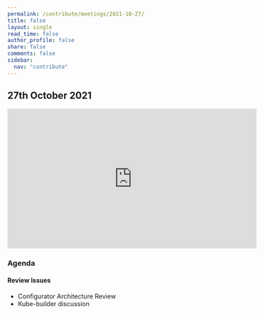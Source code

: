 ```yaml
---
permalink: /contribute/meetings/2021-10-27/
title: false
layout: single
read_time: false
author_profile: false
share: false
comments: false
sidebar:
  nav: "contribute"
---
```


## 27th October 2021

<iframe width="560" height="315" src="https://www.youtube.com/embed/17r9emCI4lw" title="YouTube video player" frameborder="0" allow="accelerometer; autoplay; clipboard-write; encrypted-media; gyroscope; picture-in-picture" allowfullscreen></iframe>

### Agenda
#### Review Issues
* Configurator Architecture Review
* Kube-builder discussion
